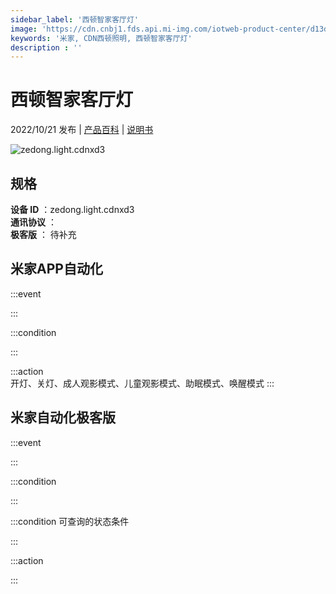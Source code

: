 ```yaml
---
sidebar_label: '西顿智家客厅灯'
image: 'https://cdn.cnbj1.fds.api.mi-img.com/iotweb-product-center/d13d0458e39674b0bd2b5f187267ef03_1660133821082.png?GalaxyAccessKeyId=AKVGLQWBOVIRQ3XLEW&Expires=9223372036854775807&Signature=sFNzUrTLdST/qwuPfMHvMsH6yoE='
keywords: '米家, CDN西顿照明, 西顿智家客厅灯'
description : ''
---
```

# 西顿智家客厅灯

2022/10/21 发布 | [产品百科](https://home.mi.com/webapp/content/baike/product/index.html?model=zedong.light.cdnxd3/) | [说明书](https://home.mi.com/views/introduction.html?model=zedong.light.cdnxd3&region=cn)

![zedong.light.cdnxd3](https://cdn.cnbj1.fds.api.mi-img.com/iotweb-product-center/d13d0458e39674b0bd2b5f187267ef03_1660133821082.png?GalaxyAccessKeyId=AKVGLQWBOVIRQ3XLEW&Expires=9223372036854775807&Signature=sFNzUrTLdST/qwuPfMHvMsH6yoE=)

## 规格  
> 
**设备 ID** ：zedong.light.cdnxd3  
**通讯协议** ：  
**极客版**  ： 待补充 


## 米家APP自动化  

:::event  

:::

:::condition  

:::

:::action   
开灯、关灯、成人观影模式、儿童观影模式、助眠模式、唤醒模式
:::

## 米家自动化极客版  

:::event  

:::

:::condition  

:::

:::condition 可查询的状态条件  

:::

:::action  

:::

        
